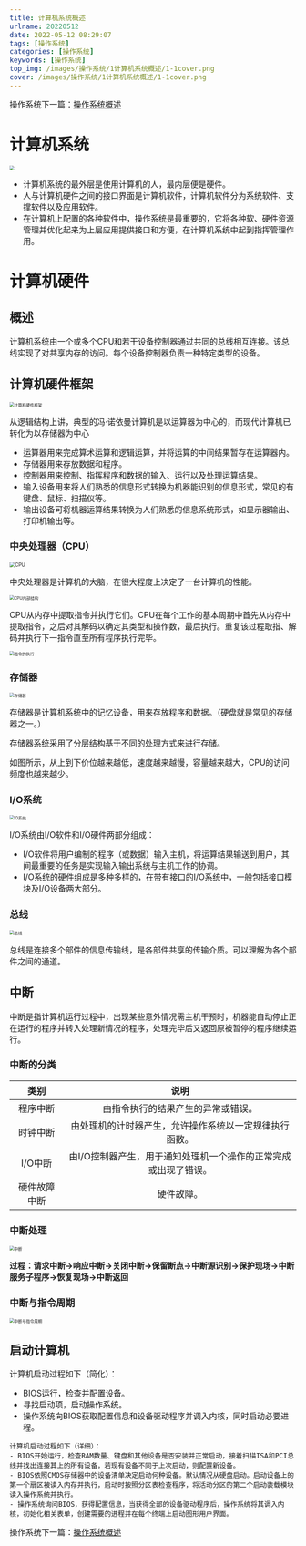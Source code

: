 ```yaml
---
title: 计算机系统概述
urlname: 20220512
date: 2022-05-12 08:29:07
tags: [操作系统]
categories: [操作系统]
keywords: [操作系统]
top_img: /images/操作系统/1计算机系统概述/1-1cover.png
cover: /images/操作系统/1计算机系统概述/1-1cover.png
---
```


操作系统下一篇：<a href="/p/20220513/" target="_blank">操作系统概述</a>

# 计算机系统
<img src="/images/操作系统/1计算机系统概述/1-1cover.png" style="zoom: 50%">

- 计算机系统的最外层是使用计算机的人，最内层便是硬件。
- 人与计算机硬件之间的接口界面是计算机软件，计算机软件分为系统软件、支撑软件以及应用软件。
- 在计算机上配置的各种软件中，操作系统是最重要的，它将各种软、硬件资源管理并优化起来为上层应用提供接口和方便，在计算机系统中起到指挥管理作用。

# 计算机硬件
## 概述
计算机系统由一个或多个CPU和若干设备控制器通过共同的总线相互连接。该总线实现了对共享内存的访问。每个设备控制器负责一种特定类型的设备。

## 计算机硬件框架
<img src="/images/操作系统/1计算机系统概述/1-2计算机硬件框架.png" style="zoom: 50%" alt="计算机硬件框架">

从逻辑结构上讲，典型的冯·诺依曼计算机是以运算器为中心的，而现代计算机已转化为以存储器为中心

- 运算器用来完成算术运算和逻辑运算，并将运算的中间结果暂存在运算器内。 
- 存储器用来存放数据和程序。 
- 控制器用来控制、指挥程序和数据的输入、运行以及处理运算结果。 
- 输入设备用来将人们熟悉的信息形式转换为机器能识别的信息形式，常见的有键盘、鼠标、扫描仪等。 
- 输出设备可将机器运算结果转换为人们熟悉的信息系统形式，如显示器输出、打印机输出等。

### 中央处理器（CPU）
<img src="/images/操作系统/1计算机系统概述/1-3CPU.png" style="zoom: 60%" alt="CPU">

中央处理器是计算机的大脑，在很大程度上决定了一台计算机的性能。

<img src="/images/操作系统/1计算机系统概述/1-5CPU内部结构.png" style="zoom: 50%" alt="CPU内部结构">

CPU从内存中提取指令并执行它们。CPU在每个工作的基本周期中首先从内存中提取指令，之后对其解码以确定其类型和操作数，最后执行。重复该过程取指、解码并执行下一指令直至所有程序执行完毕。

<img src="/images/操作系统/1计算机系统概述/1-4指令的执行.png" style="zoom: 50%" alt="指令的执行">

### 存储器
<img src="/images/操作系统/1计算机系统概述/1-6存储器.png" style="zoom: 50%" alt="存储器">

存储器是计算机系统中的记忆设备，用来存放程序和数据。（硬盘就是常见的存储器之一。）

存储器系统采用了分层结构基于不同的处理方式来进行存储。

如图所示，从上到下价位越来越低，速度越来越慢，容量越来越大，CPU的访问频度也越来越少。

### I/O系统
<img src="/images/操作系统/1计算机系统概述/1-7IO系统.png" style="zoom: 50%" alt="IO系统">

I/O系统由I/O软件和I/O硬件两部分组成：
- I/O软件将用户编制的程序（或数据）输入主机，将运算结果输送到用户，其间最重要的任务是实现输入输出系统与主机工作的协调。
- I/O系统的硬件组成是多种多样的，在带有接口的I/O系统中，一般包括接口模块及I/O设备两大部分。

### 总线
<img src="/images/操作系统/1计算机系统概述/1-8总线.png" style="zoom: 50%" alt="总线">

总线是连接多个部件的信息传输线，是各部件共享的传输介质。可以理解为各个部件之间的通道。

## 中断
中断是指计算机运行过程中，出现某些意外情况需主机干预时，机器能自动停止正在运行的程序并转入处理新情况的程序，处理完毕后又返回原被暂停的程序继续运行。
### 中断的分类

|  类别 |说明|
|:--:| :---: |
| 程序中断 | 由指令执行的结果产生的异常或错误。 |
| 时钟中断 | 由处理机的计时器产生，允许操作系统以一定规律执行函数。 |
| I/O中断 | 由I/O控制器产生，用于通知处理机一个操作的正常完成或出现了错误。 |
| 硬件故障中断 | 硬件故障。 |

### 中断处理
<img src="/images/操作系统/1计算机系统概述/1-9中断.png" style="zoom: 50%" alt="中断">

**过程：请求中断→响应中断→关闭中断→保留断点→中断源识别→保护现场→中断服务子程序→恢复现场→中断返回**

### 中断与指令周期
<img src="/images/操作系统/1计算机系统概述/1-10中断与指令周期.png" style="zoom: 50%" alt="中断与指令周期">


## 启动计算机

计算机启动过程如下（简化）：
- BIOS运行，检查并配置设备。
- 寻找启动项，启动操作系统。
- 操作系统向BIOS获取配置信息和设备驱动程序并调入内核，同时启动必要进程。

```text
计算机启动过程如下（详细）：
- BIOS开始运行，检查RAM数量、键盘和其他设备是否安装并正常启动，接着扫描ISA和PCI总线并找出连接其上的所有设备，若现有设备不同于上次启动，则配置新设备。
- BIOS依照CMOS存储器中的设备清单决定启动何种设备。默认情况从硬盘启动。启动设备上的第一个扇区被读入内存并执行，启动时按照分区表检查程序，将活动分区的第二个启动装载模块读入操作系统并执行。
- 操作系统询问BIOS，获得配置信息，当获得全部的设备驱动程序后，操作系统将其调入内核，初始化相关表单，创建需要的进程并在每个终端上启动图形用户界面。
```

操作系统下一篇：<a href="/p/20220513/" target="_blank">操作系统概述</a>
